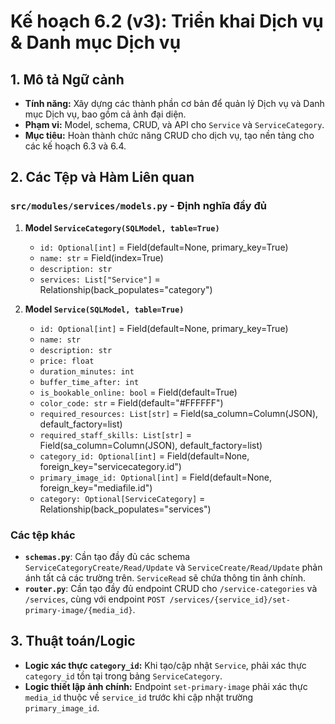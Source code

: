 # Kế hoạch 6.2 (v3): Triển khai Dịch vụ & Danh mục Dịch vụ

## 1. Mô tả Ngữ cảnh

- **Tính năng:** Xây dựng các thành phần cơ bản để quản lý Dịch vụ và Danh mục Dịch vụ, bao gồm cả ảnh đại diện.
- **Phạm vi:** Model, schema, CRUD, và API cho `Service` và `ServiceCategory`.
- **Mục tiêu:** Hoàn thành chức năng CRUD cho dịch vụ, tạo nền tảng cho các kế hoạch 6.3 và 6.4.

## 2. Các Tệp và Hàm Liên quan

### `src/modules/services/models.py` - Định nghĩa đầy đủ

1.  **Model `ServiceCategory(SQLModel, table=True)`**
    - `id: Optional[int]` = Field(default=None, primary_key=True)
    - `name: str` = Field(index=True)
    - `description: str`
    - `services: List["Service"]` = Relationship(back_populates="category")

2.  **Model `Service(SQLModel, table=True)`**
    - `id: Optional[int]` = Field(default=None, primary_key=True)
    - `name: str`
    - `description: str`
    - `price: float`
    - `duration_minutes: int`
    - `buffer_time_after: int`
    - `is_bookable_online: bool` = Field(default=True)
    - `color_code: str` = Field(default="#FFFFFF")
    - `required_resources: List[str]` = Field(sa_column=Column(JSON), default_factory=list)
    - `required_staff_skills: List[str]` = Field(sa_column=Column(JSON), default_factory=list)
    - `category_id: Optional[int]` = Field(default=None, foreign_key="servicecategory.id")
    - `primary_image_id: Optional[int]` = Field(default=None, foreign_key="mediafile.id")
    - `category: Optional[ServiceCategory]` = Relationship(back_populates="services")

### Các tệp khác

- **`schemas.py`**: Cần tạo đầy đủ các schema `ServiceCategoryCreate/Read/Update` và `ServiceCreate/Read/Update` phản ánh tất cả các trường trên. `ServiceRead` sẽ chứa thông tin ảnh chính.
- **`router.py`**: Cần tạo đầy đủ endpoint CRUD cho `/service-categories` và `/services`, cùng với endpoint `POST /services/{service_id}/set-primary-image/{media_id}`.

## 3. Thuật toán/Logic

- **Logic xác thực `category_id`:** Khi tạo/cập nhật `Service`, phải xác thực `category_id` tồn tại trong bảng `ServiceCategory`.
- **Logic thiết lập ảnh chính:** Endpoint `set-primary-image` phải xác thực `media_id` thuộc về `service_id` trước khi cập nhật trường `primary_image_id`.
